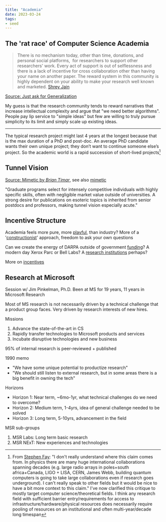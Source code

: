 ```yaml
---
title: "Academia"
date: 2023-03-24
tags:
- seed
---
```


## The 'rat race' of Computer Science Academia

> There is no mechanism today, other than time, donations, and personal social platforms,  for researchers to support other researchers' work. Every act of support is out of selflessness and there is a lack of incentive for cross collaboration other than having your name on another paper. The reward system in this community is highly dependent on your ability to make your research well known and marketed. [Shrey Jain](https://twitter.com/shreydjain13)

[Source: Just ask for Generalization](https://evjang.com/2021/10/23/generalization.html)

My guess is that the research community tends to reward narratives that increase intellectual complexity and argue that "we need better algorithms". People pay lip service to "simple ideas" but few are willing to truly pursue simplicity to its limit and simply scale up existing ideas. 

---

The typical research project might last 4 years at the longest because that is the max duration of a PhD and post-doc. An average PhD candidate wants their own unique project; they don’t want to continue someone else’s project. So the academic world is a rapid succession of short-lived projects[^1]

[^1]: From [Stephen Fay](https://stephenfay.xyz/): "I don't really understand where this claim comes from. In physics there are many huge international collaborations spanning decades (e.g. large radio arrays in poles+south africa+Canada, LIGO + LISA, CERN, James Webb, building quantum computers is going to take large collaborations even if research goes underground). I can't really speak to other fields but it would be nice to have a bit more context to this claim." I've now clarified this critique to mostly target computer science/theoretical fields. I think any research field with sufficient barrier entry/requirements for access to infrastructure/hardware/physical resources does necessarily require pooling of resources on an institutional and often multi-year/decade long timespan

## Tunnel Vision
[Source: Mimetic by *Brian Timar*](https://www.briantimar.com/notes/mimetic/mimetic/), see also [mimetic](thoughts/mimetic.md)

"Graduate programs select for intensely competitive individuals with highly specific skills, often with negligible market value outside of universities. A strong desire for publications on esoteric topics is inherited from senior postdocs and professors, making tunnel vision especially acute."

## Incentive Structure
Academia feels more pure, more [playful](thoughts/play.md), than industry? More of a '[constructionist](thoughts/constructionist.md)' approach, freedom to ask your own questions

Can we create the energy of DARPA outside of government [funding](thoughts/funding.md)? A modern day Xerox Parc or Bell Labs? A [research institutions](thoughts/research%20institutions.md) perhaps?

More on [incentives](thoughts/incentives.md)

## Research at Microsoft
Session w/ Jim Pinkelman, Ph.D. Been at MS for 19 years, 11 years in Microsoft Research

Most of MS research is not necessarily driven by a technical challenge that a product group faces. Very driven by research interests of new hires.

Missions
1. Advance the state-of-the-art in CS
2. Rapidly transfer technologies to Microsoft products and services
3. Incubate disruptive technologies and new business

95% of internal research is peer-reviewed + published

1990 memo
* "We have some unique potential to productize research"
* "We should still listen to external research, but in some areas there is a big benefit in owning the tech"

Horizons
* Horizon 1: Near term, ~6mo-1yr, what technical challenges do we need to overcome?
* Horizon 2: Medium term, 1-4yrs, idea of general challenge needed to be solved
* Horizon 3: Long term, 5-10yrs, advancement in the field

MSR sub-groups
1. MSR Labs: Long term basic research
2. MSR NExT: New experiences and technologies